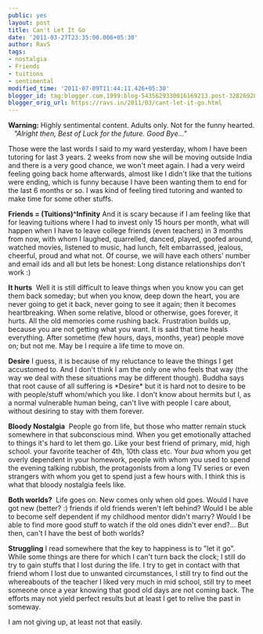 ```yaml
---
public: yes
layout: post
title: Can't Let It Go
date: '2011-03-27T23:35:00.006+05:30'
author: RavS
tags:
- nostalgia
- Friends
- tuitions
- sentimental
modified_time: '2011-07-09T11:44:11.426+05:30'
blogger_id: tag:blogger.com,1999:blog-5435629330016169213.post-3282692866386052559
blogger_orig_url: https://ravs.in/2011/03/cant-let-it-go.html
---
```


**Warning:** Highly sentimental content. Adults only. Not for the funny hearted.
  
_"Alright then, Best of Luck for the future. Good Bye..."_

Those were the last words I said to my ward yesterday, whom I have been tutoring for last 3 years. 2 weeks from now she will be moving outside India and there is a very good chance, we won't meet again. I had a very weird feeling going back home afterwards, almost like I didn't like that the tuitions were ending, which is funny because I have been wanting them to end for the last 6 months or so. I was kind of feeling tired tutoring and wanted to make time for some other stuffs.

**Friends = (Tuitions)^Infinity**
And it is scary because if I am feeling like that for leaving tuitions where I had to invest only 15 hours per month, what will happen when I have to leave college friends (even teachers) in 3 months from now, with whom I laughed, quarrelled, danced, played, goofed around, watched movies, listened to music, had lunch, felt embarrassed, jealous, cheerful, proud and what not. Of course, we will have each others' number and email ids and all but lets be honest: Long distance relationships don't work :) 

**It hurts** 
Well it is still difficult to leave things when you know you can get them back someday; but when you know, deep down the heart, you are never going to get it back, never going to see it again; then it becomes heartbreaking. When some relative, blood or otherwise, goes forever, it hurts. All the old memories come rushing back. Frustration builds up, because you are not getting what you want. It is said that time heals everything. After sometime (few hours, days, months, year) people move on; but not me. May be I require a life time to move on. 

**Desire**
I guess, it is because of my reluctance to leave the things I get accustomed to. And I don't think I am the only one who feels that way (the way we deal with these situations may be different though). Buddha says that root cause of all suffering is \*Desire\* but it is hard not to desire to be with people/stuff whom/which you like. I don't know about hermits but I, as a normal vulnerable human being, can't live with people I care about, without desiring to stay with them forever. 

**Bloody Nostalgia** 
People go from life, but those who matter remain stuck somewhere in that subconscious mind. When you get emotionally attached to things it's hard to let them go. Like your best friend of primary, mid, high school. your favorite teacher of 4th, 10th class etc. Your _bua_ whom you get overly dependent in your homework, people with whom you used to spend the evening talking rubbish, the protagonists from a long TV series or even strangers with whom you get to spend just a few hours with. I think this is what that bloody nostalgia feels like. 

**Both worlds?** 
Life goes on. New comes only when old goes. Would I have got new (better? :) friends if old friends weren't left behind? Would I be able to become self dependent if my childhood mentor didn't marry? Would I be able to find more good stuff to watch if the old ones didn't ever end?... But then, can't I have the best of both worlds?  

**Struggling**
I read somewhere that the key to happiness is to "let it go". While some things are there for which I can't turn back the clock; I still do try to gain stuffs that I lost during the life. I try to get in contact with that friend whom I lost due to unwanted circumstances, I still try to find out the whereabouts of the teacher I liked very much in mid school, still try to meet someone once a year knowing that good old days are not coming back. The efforts may not yield perfect results but at least I get to relive the past in someway.

I am not giving up, at least not that easily.
